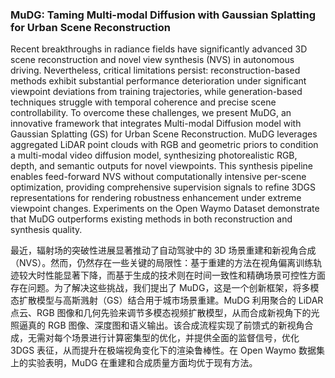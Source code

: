 ### MuDG: Taming Multi-modal Diffusion with Gaussian Splatting for Urban Scene Reconstruction

Recent breakthroughs in radiance fields have significantly advanced 3D scene reconstruction and novel view synthesis (NVS) in autonomous driving. Nevertheless, critical limitations persist: reconstruction-based methods exhibit substantial performance deterioration under significant viewpoint deviations from training trajectories, while generation-based techniques struggle with temporal coherence and precise scene controllability. To overcome these challenges, we present MuDG, an innovative framework that integrates Multi-modal Diffusion model with Gaussian Splatting (GS) for Urban Scene Reconstruction. MuDG leverages aggregated LiDAR point clouds with RGB and geometric priors to condition a multi-modal video diffusion model, synthesizing photorealistic RGB, depth, and semantic outputs for novel viewpoints. This synthesis pipeline enables feed-forward NVS without computationally intensive per-scene optimization, providing comprehensive supervision signals to refine 3DGS representations for rendering robustness enhancement under extreme viewpoint changes. Experiments on the Open Waymo Dataset demonstrate that MuDG outperforms existing methods in both reconstruction and synthesis quality.

最近，辐射场的突破性进展显著推动了自动驾驶中的 3D 场景重建和新视角合成（NVS）。然而，仍然存在一些关键的局限性：基于重建的方法在视角偏离训练轨迹较大时性能显著下降，而基于生成的技术则在时间一致性和精确场景可控性方面存在问题。为了解决这些挑战，我们提出了 MuDG，这是一个创新框架，将多模态扩散模型与高斯溅射（GS）结合用于城市场景重建。MuDG 利用聚合的 LiDAR 点云、RGB 图像和几何先验来调节多模态视频扩散模型，从而合成新视角下的光照逼真的 RGB 图像、深度图和语义输出。该合成流程实现了前馈式的新视角合成，无需对每个场景进行计算密集型的优化，并提供全面的监督信号，优化 3DGS 表征，从而提升在极端视角变化下的渲染鲁棒性。在 Open Waymo 数据集上的实验表明，MuDG 在重建和合成质量方面均优于现有方法。
